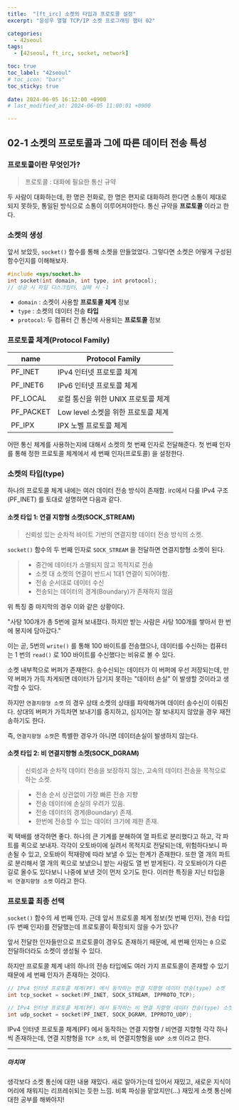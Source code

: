 ```yaml
---
title:  "[ft_irc] 소켓의 타입과 프로토콜 설정"
excerpt: "윤성우 열혈 TCP/IP 소켓 프로그래밍 챕터 02"

categories:
  - 42seoul
tags:
  - [42seoul, ft_irc, socket, network]

toc: true
toc_label: "42seoul"
# toc_icon: "bars"
toc_sticky: true
 
date: 2024-06-05 16:12:00 +0900
# last_modified_at: 2024-06-05 11:00:01 +0900

---
```

## 02-1 소켓의 프로토콜과 그에 따른 데이터 전송 특성   
### 프로토콜이란 무엇인가?
> 프로토콜 : 대화에 필요한 통신 규약

두 사람이 대화하는데, 한 명은 전화로, 한 명은 편지로 대화하려 한다면 소통이 제대로 되지 못하듯, 통일된 방식으로 소통이 이루어져야한다. 통신 규약을 **프로토콜** 이라고 한다.

### 소켓의 생성
앞서 보았듯, `socket()` 함수를 통해 소켓을 만들었었다.
그렇다면 소켓은 어떻게 구성된 함수인지를 이해해보자.

```c
#include <sys/socket.h>
int socket(int domain, int type, int protocol);
// 성공 시 파일 디스크립터, 실패 시 -1
```
* `domain` : 소켓이 사용할 **프로토콜 체계** 정보
* `type` : 소켓의 데이터 전송 **타입**
* `protocol`: 두 컴퓨터 간 통신에 사용되는 **프로토콜** 정보

### 프로토콜 체계(Protocol Family)

| name      | Protocol Family          |
| --------- | ------------------------ |
| PF_INET   | IPv4 인터넷 프로토콜 체계         |
| PF_INET6  | IPv6 인터넷 프로토콜 체계         |
| PF_LOCAL  | 로컬 통신을 위한 UNIX 프로토콜 체계   |
| PF_PACKET | Low level 소켓을 위한 프로토콜 체계 |
| PF_IPX    | IPX 노벨 프로토콜 체계           |    
    
	    
		

어떤 통신 체계를 사용하는지에 대해서 소켓의 첫 번째 인자로 전달해준다.
첫 번째 인자를 통해 정한 프로토콜 체계에서 세 번째 인자(프로토콜) 을 설정한다.

### 소켓의 타입(type)
하나의 프로토콜 체계 내에는 여러 데이터 전송 방식이 존재함.
irc에서 다룰 IPv4 구조(PF_INET) 를 토대로 설명하면 다음과 같다.

#### 소켓 타입 1: 연결 지향형 소켓(SOCK_STREAM)
> 신뢰성 있는 순차적 바이트 기반의 연결지향 데이터 전송 방식의 소켓.

`socket()` 함수의 두 번째 인자로 `SOCK_STREAM` 을 전달하면 연결지향형 소켓이 된다.
>- 중간에 데이터가 소멸되지 않고 목적지로 전송
>- 소켓 대 소켓의 연결이 반드시 1대1 연결이 되어야함.
>- 전송 순서대로 데이터 수신
>- 전송되는 데이터의 경계(Boundary)가 존재하지 않음

위 특징 중 마지막의 경우 이와 같은 상황이다.   

"사탕 100개가 총 5번에 걸쳐 보내졌다. 하지만 받는 사람은 사탕 100개를 쌓아서 한 번에 봉지에 담아갔다."

이는 곧, 5번의 `write()` 를 통해 100 바이트를 전송했으나, 데이터를 수신하는 컴퓨터는 1 번의 `read()` 로 100 바이트를 수신했다는 비유로 볼 수 있다.

소켓 내부적으로 버퍼가 존재한다. 송수신되는 데이터가 이 버퍼에 우선 저장되는데, 만약 버퍼가 가득 차게되면 데이터가 담기지 못하는 "데이터 손실" 이 발생할 것이라고 생각할 수 있다.

하지만 `연결지항형 소켓` 의 경우 상태 소켓의 상태를 파악해가며 데이터 송수신이 이뤄진다. 상대의 버퍼가 가득차면 보내기를 중지하고, 심지어는 잘 보내지지 않았을 경우 재전송하기도 한다.

즉, `연결지향형 소켓`은 특별한 경우가 아니면 데이터손실이 발생하지 않는다.

#### 소켓 타입 2: 비 연결지향형 소켓(SOCK_DGRAM)
> 신뢰성과 순차적 데이터 전송을 보장하지 않는, 고속의 데이터 전송을 목적으로 하는 소켓.

>- 전송 순서 상관없이 가장 빠른 전송 지향
>- 전송 데이터에 손실의 우려가 있음.
>- 전송 데이터의 경계(Boundary) 존재.
>- 한번에 전송할 수 있는 데이터 크기에 제한 존재.

퀵 택배를 생각하면 좋다.
하나의 큰 기계를 분해하여 열 파트로 분리했다고 하고, 각 파트를 퀵으로 보내자.
각각이 오토바이에 실려서 목적지로 전달되는데, 위험하다보니 파손될 수 있고, 오토바이 적재량에 따라 보낼 수 있는 한계가 존재한다. 또한 열 개의 파트로 분리해서 열 개의 퀵으로 보냈으니 받는 사람도 열 번 받게된다.
각 오토바이가 다른 길로 올수도 있다보니 나중에 보낸 것이 먼저 오기도 한다.
이러한 특징을 지닌 타입을 `비 연결지향형 소켓` 이라고 한다.

### 프로토콜 최종 선택
`socket()` 함수의 세 번째 인자.
근데 앞서 프로토콜 체계 정보(첫 번째 인자), 전송 타입(두 번째 인자)를 전달했는데 프로토콜이 확정되지 않을 수가 있나?
    
앞서 전달한 인자들만으로 프로토콜이 경우도 존재하기 때문에, 세 번째 인자는 `0` 으로 전달하더라도 소켓이 생성될 수 있다.

하지만  프로토콜 체계 내의 하나의 전송 타입에도 여러 가지 프로토콜이 존재할 수 있기 때문에 세 번째 인자가 존재하는 것이다.

```c
// IPv4 인터넷 프로토콜 체계(PF) 에서 동작하는 연결 지향형 데이터 전송(type) 소켓
int tcp_socket = socket(PF_INET, SOCK_STREAM, IPPROTO_TCP);

// IPv4 인터넷 프로토콜 체계(PF) 에서 동작하는 비 연결 지향형 데이터 전송(type) 소켓
int udp_socket = socket(PF_INET, SOCK_DGRAM, IPPROTO_UDP);

```

IPv4 인터넷 프로토콜 체계(PF) 에서 동작하는 연결 지향형 / 비연결 지향형 각각 하나씩 존재하는데, 연결 지향형을 `TCP 소켓`, 비 연결지향형을 `UDP 소켓` 이라고 한다.

---
##### 마치며
생각보다 소켓 통신에 대한 내용 재밌다.
새로 알아가는데 있어서 재밌고, 새로운 지식이 머리에 채워지는 리프레쉬되는 듯한 느낌.
비록 파싱을 맡았지만(...) 재밌게 소켓 통신에 대한 공부를 해봐야지!
